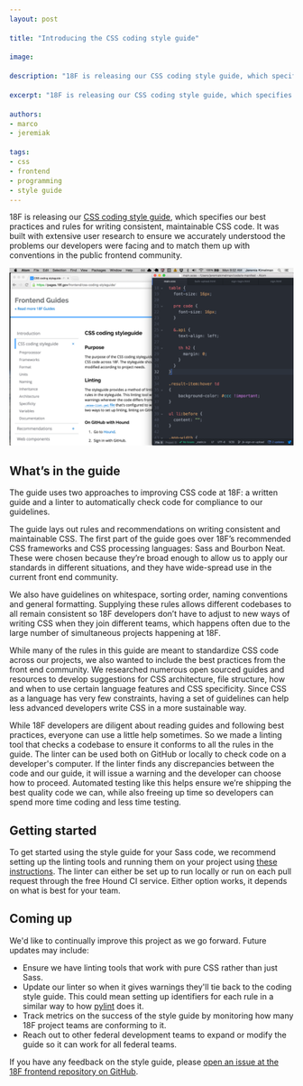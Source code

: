 ```yaml
---
layout: post

title: "Introducing the CSS coding style guide"

image: 

description: "18F is releasing our CSS coding style guide, which specifies our best practices and rules for writing consistent, maintainable CSS code."

excerpt: "18F is releasing our CSS coding style guide, which specifies our best practices and rules for writing consistent, maintainable CSS code."

authors:
- marco
- jeremiak

tags:
- css
- frontend
- programming
- style guide
---
```


18F is releasing our [CSS coding style guide](https://pages.18f.gov/frontend/css-coding-styleguide/), which specifies our best practices and rules for writing consistent, maintainable CSS code. It was built with extensive user research to ensure we accurately understood the problems our developers were facing and to match them up with conventions in the public frontend community. 

![screenshot: css from css guide](assets/blog/css-guide/css-guide.png)

## What’s in the guide

The guide uses two approaches to improving CSS code at 18F: a written guide and a linter to automatically check code for compliance to our guidelines. 

The guide lays out rules and recommendations on writing consistent and maintainable CSS. The first part of the guide goes over 18F’s recommended CSS frameworks and CSS processing languages: Sass and Bourbon Neat. These were chosen because they’re broad enough to allow us to apply our standards in different situations, and they have wide-spread use in the current front end community.

We also have guidelines on whitespace, sorting order, naming conventions and general formatting. Supplying these rules allows different codebases to all remain consistent so 18F developers don’t have to adjust to new ways of writing CSS when they join different teams, which happens often due to the large number of simultaneous projects happening at 18F.

While many of the rules in this guide are meant to standardize CSS code across our projects, we also wanted to include the best practices from the front end community. We researched numerous open sourced guides and resources to develop suggestions for CSS architecture, file structure, how and when to use certain language features and CSS specificity. Since CSS as a language has very few constraints, having a set of guidelines can help less advanced developers write CSS in a more sustainable way.

While 18F developers are diligent about reading guides and following best practices, everyone can use a little help sometimes. So we made a linting tool that checks a codebase to ensure it conforms to all the rules in the guide. The linter can be used both on GitHub or locally to check code on a developer's computer. If the linter finds any discrepancies between the code and our guide, it will issue a warning and the developer can choose how to proceed. Automated testing like this helps ensure we’re shipping the best quality code we can, while also freeing up time so developers can spend more time coding and less time testing. 

## Getting started

To get started using the style guide for your Sass code, we recommend setting up the linting tools and running them on your project using [these instructions](https://pages.18f.gov/frontend/css-coding-styleguide/). The linter can either be set up to run locally or run on each pull request through the free Hound CI service. Either option works, it depends on what is best for your team.

## Coming up

We'd like to continually improve this project as we go forward. Future updates may include:

- Ensure we have linting tools that work with pure CSS rather than just Sass.
- Update our linter so when it gives warnings they'll tie back to the coding style guide. This could mean setting up identifiers for each rule in a similar way to how [pylint](http://www.pylint.org/) does it.
- Track metrics on the success of the style guide by monitoring how many 18F project teams are conforming to it.
- Reach out to other federal development teams to expand or modify the guide so it can work for all federal teams.

If you have any feedback on the style guide, please [open an issue at the 18F frontend repository on GitHub](https://github.com/18F/frontend/issues).
